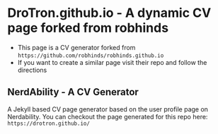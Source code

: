 # DroTron.github.io - A dynamic CV page forked from robhinds
   * This page is a CV generator forked from `https://github.com/robhinds/robhinds.github.io` 
   * If you want to create a similar page visit their repo and follow the directions
   
## NerdAbility - A CV Generator
A Jekyll based CV page generator based on the user profile page on Nerdability.
You can checkout the page generated for this repo here: `https://drotron.github.io/`




